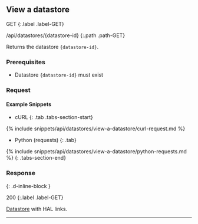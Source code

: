 ## View a datastore

GET
{:.label .label-GET}

/api/datastores/{datastore-id}
{:.path .path-GET}

Returns the datastore `{datastore-id}`.

### Prerequisites
- Datastore `{datastore-id}` must exist

### Request
#### Example Snippets
- cURL
{: .tab .tabs-section-start}

{% include snippets/api/datastores/view-a-datastore/curl-request.md %}

- Python (requests)
{: .tab}

{% include snippets/api/datastores/view-a-datastore/python-requests.md %}
{: .tabs-section-end}

### Response
{: .d-inline-block }

200
{:.label .label-GET}

[Datastore](#datastore) with HAL links.

---
